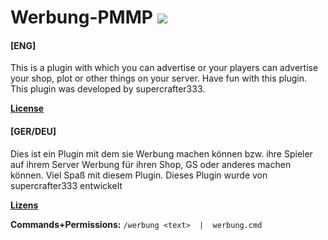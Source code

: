 
# Werbung-PMMP   [![](https://poggit.pmmp.io/shield.state/Werbung-PMMP)](https://poggit.pmmp.io/p/Werbung-PMMP)
#### [ENG]
This is a plugin with which you can advertise or your players can advertise your shop, plot or other things on your server. Have fun with this plugin. This plugin was developed by supercrafter333.


**[License](/LICENSE)**


#### [GER/DEU]
Dies ist ein Plugin mit dem sie Werbung machen können bzw. ihre Spieler auf ihrem Server Werbung für ihren Shop, GS oder anderes machen können. Viel Spaß mit diesem Plugin. Dieses Plugin wurde von supercrafter333 entwickelt


**[Lizens](/LICENSE)**

**Commands+Permissions:**
`/werbung <text>  |  werbung.cmd`
